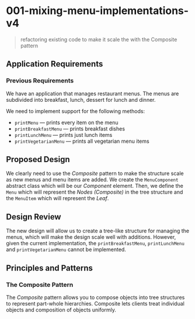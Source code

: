 # 001-mixing-menu-implementations-v4
> refactoring existing code to make it scale the with the Composite pattern

## Application Requirements

### Previous Requirements
We have an application that manages restaurant menus. The menus are subdivided into breakfast, lunch, dessert for lunch and dinner.

We need to implement support for the following methods:
+ `printMenu` &mdash; prints every item on the menu
+ `printBreakfastMenu` &mdash; prints breakfast dishes
+ `printLunchMenu` &mdash; prints just lunch items
+ `printVegetarianMenu` &mdash; prints all vegetarian menu items


## Proposed Design
We clearly need to use the *Composite* pattern to make the structure scale as new menus and menu items are added. We create the `MenuComponent` abstract class which will be our *Component* element. Then, we define the `Menu` which will represent the *Nodes (Composite)* in the tree structure and the `MenuItem` which will represent the *Leaf*.

## Design Review
The new design will allow us to create a tree-like structure for managing the menus, which will make the design scale well with additions. However, given the current implementation, the `printBreakfastMenu`, `printLunchMenu` and `printVegetarianMenu` cannot be implemented.

## Principles and Patterns

### The Composite Pattern
The *Composite* pattern allows you to compose objects into tree structures to represent part-whole hierarchies. Composite lets clients treat individual objects and composition of objects uniformly.

